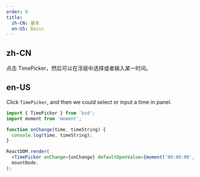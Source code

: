 ```yaml
---
order: 0
title:
  zh-CN: 基本
  en-US: Basic
---
```


## zh-CN

点击 TimePicker，然后可以在浮层中选择或者输入某一时间。

## en-US

Click `TimePicker`, and then we could select or input a time in panel.

```jsx
import { TimePicker } from 'bsd';
import moment from 'moment';

function onChange(time, timeString) {
  console.log(time, timeString);
}

ReactDOM.render(
  <TimePicker onChange={onChange} defaultOpenValue={moment('00:00:00', 'HH:mm:ss')} />,
  mountNode,
);
```
